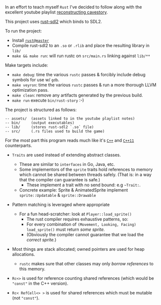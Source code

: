 In an effort to teach myself `Rust` I've decided to follow along with
the excellent youtube playlist [reconstructing cavestory](http://www.youtube.com/playlist?list=PL006xsVEsbKjSKBmLu1clo85yLrwjY67X).

This project uses [rust-sdl2](https://github.com/AngryLawyer/rust-sdl2) which binds to SDL2.

To run the project:
 * Install [`rust@master`](https://github.com/mozilla/rust)
 * Compile rust-sdl2 to an `.so` or `.rlib` and place the resulting library in `lib/`
 * `make && make run`: will run rustc on `src/main.rs` linking against `lib/**`

Make targets include:
 * `make debug`: 	time the various `rustc` passes & forcibly include debug symbols for use w/ `gdb`.
 * `make veyron`: 	time the various `rustc` passes & run a more thorough LLVM optimization pass.
 * `make clean`: 	remove any artifacts generated by the previous build.
 * `make run`		execute `bin/rust-story` :-) 

The project is structured as follows:

	-- assets/ 	(assets linked to in the youtube playlist notes)
	-- bin/ 	(output executables)
	-- lib/		(stores rust-sdl2 `.so` file)
	-- src/ 	(.rs files used to build the game)


For the most part this program reads much like it's [`C++`][1] and [`C++11`][2] counterparts.

 * `Traits` are used instead of extending abstract classes.
 	* These are similar to `interfaces` in Go, Java, etc.
 	* Some implementors of the `sprite` traits hold references to memory which cannot
	  be shared between threads safely. (That is: in a way that the compiler can guarantee is safe.)
		* These implement a trait with no send bound: e.g `~Trait:`.
	* Concrete example: Sprite & AnimatedSprite implement `sprite::Updatable` & `sprite::Drawable`

 * Pattern matching is leveraged where appropriate
 	* For a fun head-scratcher: look at `Player::load_sprite()`
 		* The rust compiler requires exhaustive patterns, so:
 		* For every combination of `(Movement, Looking, Facing)` `load_sprite()` must
 		  return _some sprite._
		* (Obviously the compiler cannot guarantee that we load the _correct sprite._)

 * Most things are stack allocated; owned pointers are used for heap allocations.
 	* `rustc` makes sure that other classes may only _borrow references_ to this memory. 
 * `Rc<>` is used for reference counting shared references (which would be `"const"` in the C++ version).
 * `Rc< RefCell<> >` is used for shared references which must be mutable (not `"const"`).
 

[1]: https://github.com/chebert/cavestory-screencast
[2]: https://github.com/JIghtuse/cavestory-sdl2

